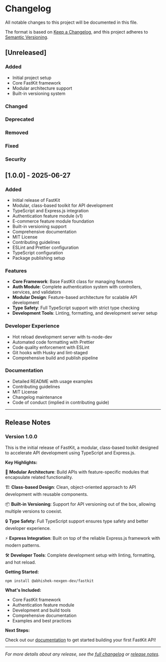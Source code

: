 # Changelog

All notable changes to this project will be documented in this file.

The format is based on [Keep a Changelog](https://keepachangelog.com/en/1.0.0/),
and this project adheres to [Semantic Versioning](https://semver.org/spec/v2.0.0.html).

## [Unreleased]

### Added
- Initial project setup
- Core FastKit framework
- Modular architecture support
- Built-in versioning system

### Changed

### Deprecated

### Removed

### Fixed

### Security

## [1.0.0] - 2025-06-27

### Added
- Initial release of FastKit
- Modular, class-based toolkit for API development
- TypeScript and Express.js integration
- Authentication feature module (v1)
- E-commerce feature module foundation
- Built-in versioning support
- Comprehensive documentation
- MIT License
- Contributing guidelines
- ESLint and Prettier configuration
- TypeScript configuration
- Package publishing setup

### Features
- **Core Framework**: Base FastKit class for managing features
- **Auth Module**: Complete authentication system with controllers, services, and validators
- **Modular Design**: Feature-based architecture for scalable API development
- **Type Safety**: Full TypeScript support with strict type checking
- **Development Tools**: Linting, formatting, and development server setup

### Developer Experience
- Hot reload development server with ts-node-dev
- Automated code formatting with Prettier
- Code quality enforcement with ESLint
- Git hooks with Husky and lint-staged
- Comprehensive build and publish pipeline

### Documentation
- Detailed README with usage examples
- Contributing guidelines
- MIT License
- Changelog maintenance
- Code of conduct (implied in contributing guide)

---

## Release Notes

### Version 1.0.0

This is the initial release of FastKit, a modular, class-based toolkit designed to accelerate API development using TypeScript and Express.js.

**Key Highlights:**

🚀 **Modular Architecture**: Build APIs with feature-specific modules that encapsulate related functionality.

🏗️ **Class-based Design**: Clean, object-oriented approach to API development with reusable components.

📦 **Built-in Versioning**: Support for API versioning out of the box, allowing multiple versions to coexist.

🔒 **Type Safety**: Full TypeScript support ensures type safety and better developer experience.

⚡ **Express Integration**: Built on top of the reliable Express.js framework with modern patterns.

🛠️ **Developer Tools**: Complete development setup with linting, formatting, and hot reload.

**Getting Started:**

```bash
npm install @abhishek-nexgen-dev/fastkit
```

**What's Included:**

- Core FastKit framework
- Authentication feature module
- Development and build tools
- Comprehensive documentation
- Examples and best practices

**Next Steps:**

Check out our [documentation](README.md) to get started building your first FastKit API!

---

*For more details about any release, see the [full changelog](https://github.com/NexGenStudioDev/FastKit/blob/main/CHANGELOG.md) or [release notes](https://github.com/NexGenStudioDev/FastKit/releases).*
